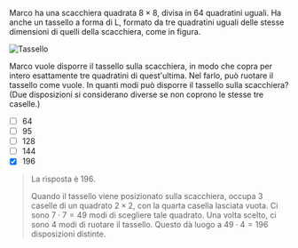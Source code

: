 Marco ha una scacchiera quadrata $8 \times 8$, divisa in $64$ quadratini uguali. Ha anche un tassello a forma di L, formato da tre quadratini uguali delle stesse dimensioni di quelli della scacchiera, come in figura.

![Tassello](tile.asy)

Marco vuole disporre il tassello sulla scacchiera, in modo che copra per intero esattamente tre quadratini di quest'ultima. Nel farlo, può ruotare il tassello come vuole. In quanti modi può disporre il tassello sulla scacchiera? (Due disposizioni si considerano diverse se non coprono le stesse tre caselle.)

- [ ] $64$
- [ ] $95$
- [ ] $128$
- [ ] $144$
- [x] $196$

> La risposta è $196$.
>
> Quando il tassello viene posizionato sulla scacchiera, occupa $3$ caselle di un quadrato $2 \times 2$, con la quarta casella lasciata vuota. Ci sono $7 \cdot 7 = 49$ modi di scegliere tale quadrato. Una volta scelto, ci sono $4$ modi di ruotare il tassello. Questo dà luogo a $49 \cdot 4 = 196$ disposizioni distinte.
